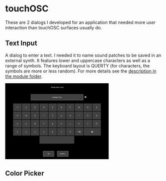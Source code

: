 # touchOSC
These are 2 dialogs I developed for an application that needed more user interaction than touchOSC surfaces usually do.

## Text Input
A dialog to enter a text. I needed it to name sound patches to be saved in an external synth.
It features lower and uppercase characters as well as a range of symbols. The keyboard layout is QUERTY (for characters, the symbols are more or less random).
For more details see the [description in the module folder](https://github.com/tshoppa/touchOSC/blob/main/modules/TextInputDialog/README.md).

<img src="modules/TextInputDialog/img/Screenshot%20Keyboard.png" alt="Keyboard" width="66%"/>

## Color Picker
